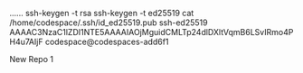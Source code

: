 

......
ssh-keygen -t rsa
ssh-keygen -t ed25519 
cat /home/codespace/.ssh/id_ed25519.pub
ssh-ed25519 AAAAC3NzaC1lZDI1NTE5AAAAIAOjMguidCMLTp24dlDXltVqmB6LSvIRmo4PH4u7AIjF codespace@codespaces-add6f1

New Repo 1
